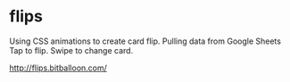 # flips

Using CSS animations to create card flip. Pulling data from Google Sheets
Tap to flip. Swipe to change card.

http://flips.bitballoon.com/
